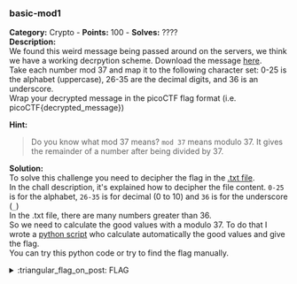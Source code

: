 ### basic-mod1
**Category:** Crypto - **Points:** 100 - **Solves:** ????  
**Description:**  
We found this weird message being passed around on the servers, we think we have a working decrpytion scheme. Download the message [here](./March%202022/Crypto/basic-mod1/message.txt/).  
Take each number mod 37 and map it to the following character set: 0-25 is the alphabet (uppercase), 26-35 are the decimal digits, and 36 is an underscore.  
Wrap your decrypted message in the picoCTF flag format (i.e. picoCTF{decrypted_message})

**Hint:**
> Do you know what mod 37 means?
> `mod 37` means modulo 37. It gives the remainder of a number after being divided by 37.  

**Solution:**  
To solve this challenge you need to decipher the flag in the [.txt file](./March%202022/Crypto/basic-mod1/message.txt/).  
In the chall description, it's explained how to decipher the file content. `0-25` is for the alphabet, `26-35` is for decimal (0 to 10) and `36` is for the underscore (`_`)  
In the .txt file, there are many numbers greater than 36.  
So we need to calculate the good values with a modulo 37. To do that I wrote a [python script](./March%202022/Crypto/basic-mod1/decipher.py/) who calculate automatically the good values and give the flag.  
You can try this python code or try to find the flag manually.

<details>
  <summary>:triangular_flag_on_post: FLAG</summary>

  ```
  picoCTF{R0UND_N_R0UND_79C18FB3}
  ```
</details>

